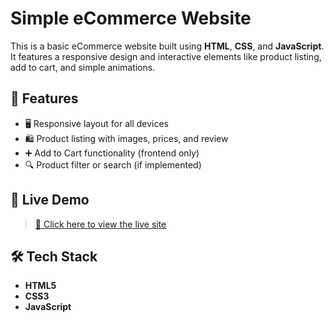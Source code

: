 #  Simple eCommerce Website

This is a basic eCommerce website built using **HTML**, **CSS**, and **JavaScript**. It features a responsive design and interactive elements like product listing, add to cart, and simple animations.

## 📌 Features

- 🖥️ Responsive layout for all devices
- 🛍️ Product listing with images, prices, and review
- ➕ Add to Cart functionality (frontend only)
- 🔍 Product filter or search (if implemented)


## 🚀 Live Demo

> [🔗 Click here to view the live site](https://vasif-abdulla.github.io/Exclusive_website/)

## 🛠️ Tech Stack

- **HTML5**
- **CSS3**
- **JavaScript**

